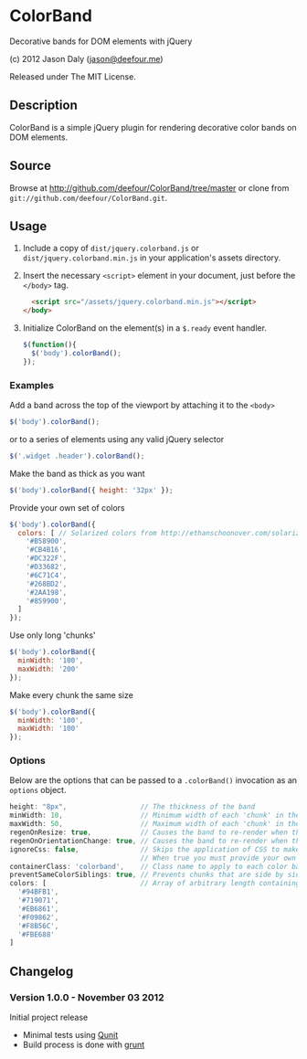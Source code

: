 # ColorBand

Decorative bands for DOM elements with jQuery

(c) 2012 Jason Daly (jason@deefour.me)

Released under The MIT License.

## Description

ColorBand is a simple jQuery plugin for rendering decorative color bands on DOM elements.

## Source

Browse at http://github.com/deefour/ColorBand/tree/master or clone from `git://github.com/deefour/ColorBand.git`.

## Usage

 1. Include a copy of `dist/jquery.colorband.js` or `dist/jquery.colorband.min.js` in your application's assets directory.
 2. Insert the necessary `<script>` element in your document, just before the `</body>` tag.

      ```html
        <script src="/assets/jquery.colorband.min.js"></script>
      </body>
      ```

 3. Initialize ColorBand on the element(s) in a `$.ready` event handler.

      ```javascript
      $(function(){
        $('body').colorBand();
      });
      ```

### Examples

Add a band across the top of the viewport by attaching it to the `<body>`

```javascript
$('body').colorBand();
```

or to a series of elements using any valid jQuery selector

```javascript
$('.widget .header').colorBand();
```

Make the band as thick as you want

```javascript
$('body').colorBand({ height: '32px' });
```

Provide your own set of colors

```javascript
$('body').colorBand({ 
  colors: [ // Solarized colors from http://ethanschoonover.com/solarized
    '#B58900',
    '#CB4B16',
    '#DC322F',
    '#D33682',
    '#6C71C4',
    '#268BD2',
    '#2AA198',
    '#859900',
  ]
});
```

Use only long 'chunks'

```javascript
$('body').colorBand({
  minWidth: '100',
  maxWidth: '200'
});
```

Make every chunk the same size

```javascript
$('body').colorBand({
  minWidth: '100',
  maxWidth: '100'
});
```

### Options

Below are the options that can be passed to a `.colorBand()` invocation as an `options` object.

```javascript
height: "8px",                  // The thickness of the band
minWidth: 10,                   // Minimum width of each 'chunk' in the band
maxWidth: 50,                   // Maximum width of each 'chunk' in the band
regenOnResize: true,            // Causes the band to re-render when the browser resizes
regenOnOrientationChange: true, // Causes the band to re-render when the 
ignoreCss: false,               // Skips the application of CSS to make the band look 'right'.
                                // When true you must provide your own CSS for the band's container and chunks
containerClass: 'colorband',    // Class name to apply to each color band
preventSameColorSiblings: true, // Prevents chunks that are side by side from being the same color as one another
colors: [                       // Array of arbitrary length containing valid CSS background-color values (rgb strings are fine)
  '#94BFB1',
  '#719071',
  '#EB6861',
  '#F09862',
  '#F8B56C',
  '#FBE688'
]
```

## Changelog

### Version 1.0.0 - November 03 2012

Initial project release

 - Minimal tests using [Qunit](http://qunitjs.com/)
 - Build process is done with [grunt](https://github.com/gruntjs/grunt)